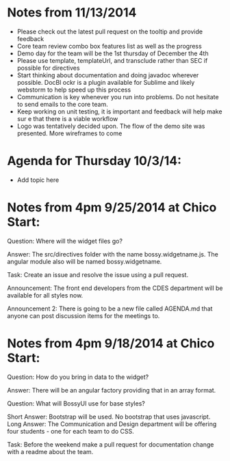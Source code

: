 Notes from 11/13/2014
======
 - Please check out the latest pull request on the tooltip and provide feedback
 - Core team review combo box features list as well as the progress
 - Demo day for the team will be the 1st thursday of December the 4th
 - Please use template, templateUrl, and transclude rather than SEC if possible
for directives
 - Start thinking about documentation and doing javadoc wherever possible. DocBl
ockr is a plugin available for Sublime and likely webstorm to help speed up this
 process
 - Communication is key whenever you run into problems. Do not hesitate to send
emails to the core team.
 - Keep working on unit testing, it is important and feedback will help make sur
e that there is a viable workflow
 - Logo was tentatively decided upon. The flow of the demo site was presented. More wireframes to come


Agenda for Thursday 10/3/14:
=======
* Add topic here

Notes from 4pm 9/25/2014 at Chico Start:
=======
Question: Where will the widget files go?

Answer: The src/directives folder with the name bossy.widgetname.js. The angular
module also will be named bossy.widgetname.

Task: Create an issue and resolve the issue using a pull request.

Announcement: The front end developers from the CDES department will be available for 
all styles now. 

Announcement 2: There is going to be a new file called AGENDA.md that anyone can post
discussion items for the meetings to.

Notes from 4pm 9/18/2014 at Chico Start:
=======
Question: How do you bring in data to the widget?

Answer: There will be an angular factory providing that in an array format.

Question: What will BossyUI use for base styles?

Short Answer: Bootstrap will be used. No bootstrap that uses javascript.
Long Answer: The Communication and Design department will be offering four students - one for each team to do CSS.

Task: Before the weekend make a pull request for documentation change with a readme about the team. 






